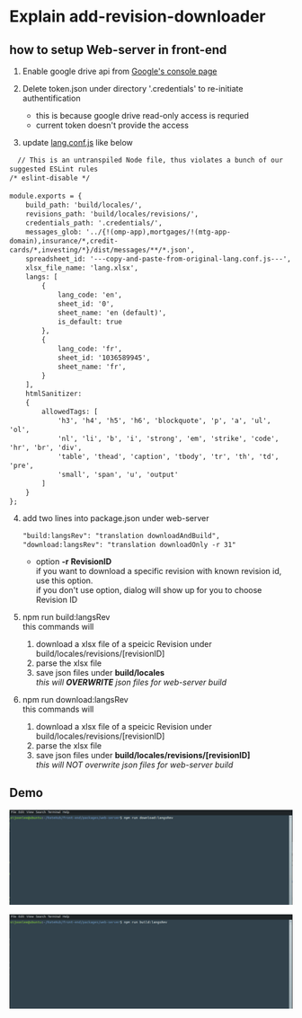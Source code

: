 # Explain add-revision-downloader  
  
## how to setup Web-server in front-end  
1. Enable google drive api from [Google's console page](https://console.developers.google.com/apis/dashboard)
  
2. Delete token.json under directory '.credentials' to re-initiate authentification  
    - this is because google drive read-only access is requried
    - current token doesn't provide the access
  
3. update [lang.conf.js](https://github.com/sijoonlee/explain/blob/master/lang.conf.js) like below
```
  // This is an untranspiled Node file, thus violates a bunch of our suggested ESLint rules
/* eslint-disable */

module.exports = {
    build_path: 'build/locales/',
    revisions_path: 'build/locales/revisions/',
    credentials_path: '.credentials/',
    messages_glob: '../{!(omp-app),mortgages/!(mtg-app-domain),insurance/*,credit-cards/*,investing/*}/dist/messages/**/*.json',
    spreadsheet_id: '---copy-and-paste-from-original-lang.conf.js---',
    xlsx_file_name: 'lang.xlsx',
    langs: [
        {
            lang_code: 'en',
            sheet_id: '0',
            sheet_name: 'en (default)',
            is_default: true
        },
        {
            lang_code: 'fr',
            sheet_id: '1036589945',
            sheet_name: 'fr',
        }
    ],
    htmlSanitizer:
    {
        allowedTags: [ 
            'h3', 'h4', 'h5', 'h6', 'blockquote', 'p', 'a', 'ul', 'ol',
            'nl', 'li', 'b', 'i', 'strong', 'em', 'strike', 'code', 'hr', 'br', 'div',
            'table', 'thead', 'caption', 'tbody', 'tr', 'th', 'td', 'pre', 
            'small', 'span', 'u', 'output'
        ]
    }
};
```
4. add two lines into package.json under web-server  
    ```
    "build:langsRev": "translation downloadAndBuild",
    "download:langsRev": "translation downloadOnly -r 31"
    ```
    - option **-r** **RevisionID**  
    if you want to download a specific revision with known revision id, use this option.  
    if you don't use option, dialog will show up for you to choose Revision ID

5. npm run build:langsRev  
    this commands will   
    1) download a xlsx file of a speicic Revision under build/locales/revisions/[revisionID]
    2) parse the xlsx file
    3) save json files under **build/locales**  
   *this will **OVERWRITE** json files for web-server build*

6. npm run download:langsRev  
    this commands will   
    1) download a xlsx file of a speicic Revision under build/locales/revisions/[revisionID]
    2) parse the xlsx file
    3) save json files under **build/locales/revisions/[revisionID]**  
   *this will NOT overwrite json files for web-server build*

## Demo
<p align ="center"> 
  <img src = "https://github.com/sijoonlee/explain/blob/master/download_ex.gif" width = "700"/> 
</p>

<p align ="center"> 
  <img src = "https://github.com/sijoonlee/explain/blob/master/build_ex.gif" width = "700"/> 
</p>


